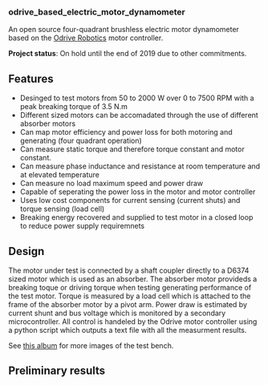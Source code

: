 ### odrive_based_electric_motor_dynamometer
An open source four-quadrant brushless electric motor dynamometer based on the [Odrive Robotics](https://odriverobotics.com/) motor controller.

**Project status**: On hold until the end of 2019 due to other commitments.

## Features
* Desinged to test motors from 50 to 2000 W over 0 to 7500 RPM with a peak breaking torque of 3.5 N.m
* Different sized motors can be accomadated through the use of different absorber motors
* Can map motor efficiency and power loss for both motoring and generating (four quadrant operation)
* Can measure static torque and therefore torque constant and motor constant.
* Can measure phase inductance and resistance at room temperature and at elevated temperature
* Can measure no load maximum speed and power draw
* Capable of seperating the power loss in the motor and motor controller
* Uses low cost components for current sensing (current shuts) and torque sensing (load cell)
* Breaking energy recovered and supplied to test motor in a closed loop to reduce power supply requiremnets

## Design 
The motor under test is connected by a shaft coupler directly to a D6374 sized motor which is used as an absorber. The absorber motor provideds a breaking toque or driving torque when testing generating performance of the test motor. Torque is measured by a load cell which is attached to the frame of the absorber motor by a pivot arm. Power draw is estimated by current shunt and bus voltage which is monitored by a secondary microcontroller. All control is handeled by the Odrive motor controller using a python script which outputs a text file with all the measurment results.

See [this album](https://photos.app.goo.gl/ma1DWoY4Qa5PH14DA) for more images of the test bench.

## Preliminary results
